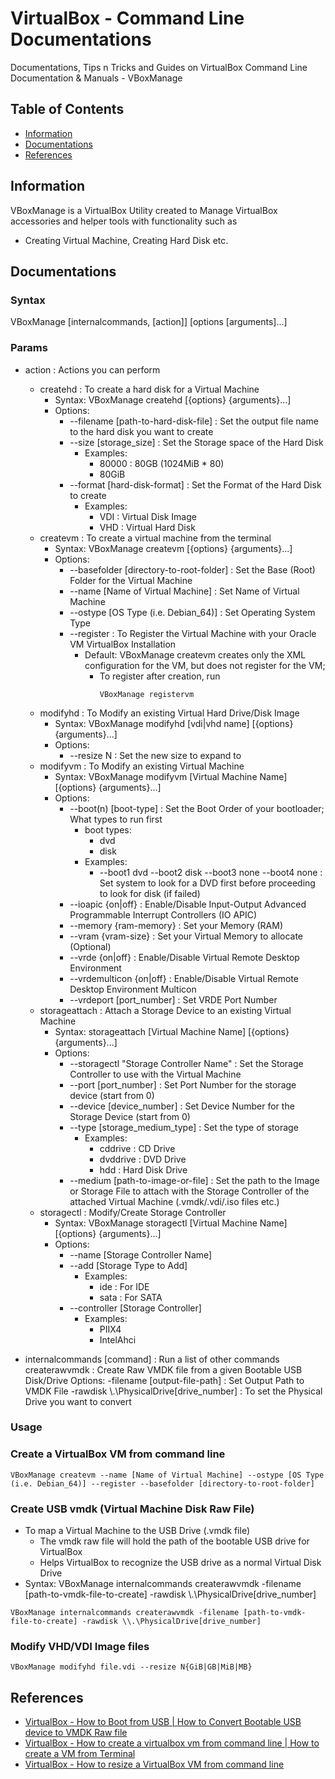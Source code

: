 # VirtualBox - Command Line Documentations

Documentations, Tips n Tricks and Guides on VirtualBox Command Line Documentation & Manuals - VBoxManage

## Table of Contents
- [Information](#information)
- [Documentations](#documentations)
- [References](#references)

## Information

VBoxManage is a VirtualBox Utility created to Manage VirtualBox accessories and helper tools with functionality such as 
+ Creating Virtual Machine, Creating Hard Disk etc.

## Documentations

### Syntax

VBoxManage [internalcommands, [action]] [options [arguments]...]

### Params

- action : Actions you can perform
	- createhd : To create a hard disk for a Virtual Machine
		- Syntax: VBoxManage createhd [{options} {arguments}...]
		- Options:
			+ --filename [path-to-hard-disk-file] : Set the output file name to the hard disk you want to create
			+ --size [storage_size] : Set the Storage space of the Hard Disk
				- Examples:
					+ 80000 : 80GB (1024MiB * 80)
					+ 80GiB
			+ --format [hard-disk-format] : Set the Format of the Hard Disk to create
				- Examples:
					+ VDI : Virtual Disk Image
					+ VHD : Virtual Hard Disk
	- createvm : To create a virtual machine from the terminal
		- Syntax: VBoxManage createvm [{options} {arguments}...]
		- Options:
			+ --basefolder [directory-to-root-folder] : Set the Base (Root) Folder for the Virtual Machine
			+ --name [Name of Virtual Machine] : Set Name of Virtual Machine
			+ --ostype [OS Type (i.e. Debian_64)] : Set Operating System Type
			+ --register : To Register the Virtual Machine with your Oracle VM VirtualBox Installation 
				- Default: VBoxManage createvm creates only the XML configuration for the VM, but does not register for the VM; 
					- To register after creation, run
						```console
						VBoxManage registervm
						```
	- modifyhd : To Modify an existing Virtual Hard Drive/Disk Image
		- Syntax: VBoxManage modifyhd [vdi|vhd name] [{options} {arguments}...]
		- Options:
			+ --resize N : Set the new size to expand to
	- modifyvm : To Modify an existing Virtual Machine
		- Syntax: VBoxManage modifyvm [Virtual Machine Name] [{options} {arguments}...]
		- Options: 
			+ --boot(n) [boot-type] : Set the Boot Order of your bootloader; What types to run first
				- boot types:
					+ dvd
					+ disk
				- Examples:
					+ --boot1 dvd --boot2 disk --boot3 none --boot4 none : Set system to look for a DVD first before proceeding to look for disk (if failed)
			+ --ioapic {on|off} : Enable/Disable Input-Output Advanced Programmable Interrupt Controllers (IO APIC)
			+ --memory {ram-memory} : Set your Memory (RAM)
			+ --vram {vram-size} : Set your Virtual Memory to allocate (Optional)	
			+ --vrde {on|off} : Enable/Disable Virtual Remote Desktop Environment
			+ --vrdemulticon {on|off} : Enable/Disable Virtual Remote Desktop Environment Multicon 
			+ --vrdeport [port_number] : Set VRDE Port Number
	- storageattach : Attach a Storage Device to an existing Virtual Machine
		- Syntax: storageattach [Virtual Machine Name] [{options} {arguments}...]
		- Options:
			+ --storagectl "Storage Controller Name" : Set the Storage Controller to use with the Virtual Machine
			+ --port [port_number] : Set Port Number for the storage device (start from 0)
			+ --device [device_number] : Set Device Number for the Storage Device (start from 0)
			+ --type [storage_medium_type] : Set the type of storage 
				- Examples:
					+ cddrive : CD Drive
					+ dvddrive : DVD Drive
					+ hdd : Hard Disk Drive
			+ --medium [path-to-image-or-file] : Set the path to the Image or Storage File to attach with the Storage Controller of the attached Virtual Machine (.vmdk/.vdi/.iso files etc.)
	- storagectl : Modify/Create Storage Controller
		- Syntax: VBoxManage storagectl [Virtual Machine Name] [{options} {arguments}...]
		- Options:
			+ --name [Storage Controller Name]
			+ --add [Storage Type to Add]
				- Examples:
					+ ide : For IDE
					+ sata : For SATA 
			+ --controller [Storage Controller]
				- Examples:
					+ PIIX4
					+ IntelAhci
			
- internalcommands [command] : Run a list of other commands
	createrawvmdk : Create Raw VMDK file from a given Bootable USB Disk/Drive
		Options:
			-filename [output-file-path] : Set Output Path to VMDK File 
			-rawdisk \\.\PhysicalDrive[drive_number] : To set the Physical Drive you want to convert

### Usage

### Create a VirtualBox VM from command line

```console
VBoxManage createvm --name [Name of Virtual Machine] --ostype [OS Type (i.e. Debian_64)] --register --basefolder [directory-to-root-folder]
```

### Create USB vmdk (Virtual Machine Disk Raw File)
- To map a Virtual Machine to the USB Drive (.vmdk file)
	- The vmdk raw file will hold the path of the bootable USB drive for VirtualBox
	- Helps VirtualBox to recognize the USB drive as a normal Virtual Disk Drive
- Syntax: VBoxManage internalcommands createrawvmdk -filename [path-to-vmdk-file-to-create] -rawdisk \\.\PhysicalDrive[drive_number]

```console
VBoxManage internalcommands createrawvmdk -filename [path-to-vmdk-file-to-create] -rawdisk \\.\PhysicalDrive[drive_number]
```

### Modify VHD/VDI Image files

```console
VBoxManage modifyhd file.vdi --resize N{GiB|GB|MiB|MB}
```

## References
+ [VirtualBox - How to Boot from USB | How to Convert Bootable USB device to VMDK Raw file](https://www.how2shout.com/how-to/virtualbox-virtual-machine-boot-usb.html)
+ [VirtualBox - How to create a virtualbox vm from command line | How to create a VM from Terminal](https://andreafortuna.org/2019/10/24/how-to-create-a-virtualbox-vm-from-command-line/)
+ [VirtualBox - How to resize a VirtualBox VM from command line](https://www.techrepublic.com/article/how-to-resize-a-virtualbox-vm-from-the-command-line/)

